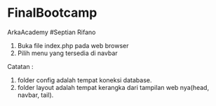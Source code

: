 # FinalBootcamp
ArkaAcademy
#Septian Rifano

1. Buka file index.php pada web browser
2. Pilih menu yang tersedia di navbar

Catatan :

  1. folder config adalah tempat koneksi database.
  2. folder layout adalah tempat kerangka dari tampilan web nya(head, navbar, tail).
